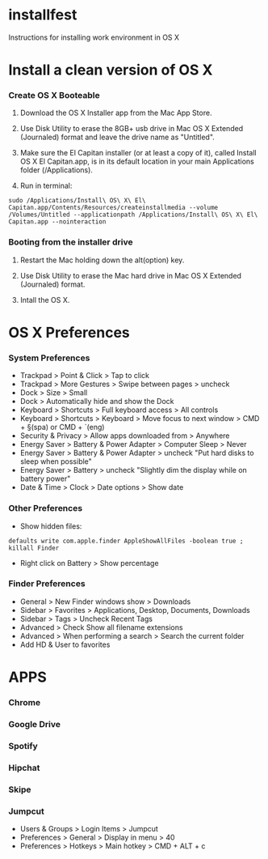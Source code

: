 # installfest
Instructions for installing work environment in OS X

# Install a clean version of OS X
### Create OS X Booteable
1. Download the OS X Installer app from the Mac App Store.

1. Use Disk Utility to erase the 8GB+ usb drive in Mac OS X Extended (Journaled) format and leave the drive name as "Untitled".

1. Make sure the El Capitan installer (or at least a copy of it), called Install OS X El Capitan.app, is in its default location in your main Applications folder (/Applications).

1. Run in terminal:
```
sudo /Applications/Install\ OS\ X\ El\ Capitan.app/Contents/Resources/createinstallmedia --volume /Volumes/Untitled --applicationpath /Applications/Install\ OS\ X\ El\ Capitan.app --nointeraction
```

### Booting from the installer drive
1. Restart the Mac holding down the alt(option) key.

1. Use Disk Utility to erase the Mac hard drive in Mac OS X Extended (Journaled) format.

1. Intall the OS X.

# OS X Preferences
### System Preferences
- Trackpad > Point & Click > Tap to click
- Trackpad > More Gestures > Swipe between pages > uncheck
- Dock > Size > Small
- Dock > Automatically hide and show the Dock
- Keyboard > Shortcuts > Full keyboard access > All controls
- Keyboard > Shortcuts > Keyboard > Move focus to next window > CMD + §(spa) or CMD + `(eng)
- Security & Privacy > Allow apps downloaded from > Anywhere
- Energy Saver > Battery & Power Adapter > Computer Sleep > Never
- Energy Saver > Battery & Power Adapter > uncheck "Put hard disks to sleep when possible"
- Energy Saver > Battery > uncheck "Slightly dim the display while on battery power"
- Date & Time > Clock > Date options > Show date

### Other Preferences
- Show hidden files:
```
defaults write com.apple.finder AppleShowAllFiles -boolean true ; killall Finder
```
- Right click on Battery > Show percentage

### Finder Preferences
- General > New Finder windows show > Downloads
- Sidebar > Favorites > Applications, Desktop, Documents, Downloads
- Sidebar > Tags > Uncheck Recent Tags
- Advanced > Check Show all filename extensions
- Advanced > When performing a search > Search the current folder
- Add HD & User to favorites

# APPS
### Chrome

### Google Drive

### Spotify

### Hipchat

### Skipe

### Jumpcut
- Users & Groups > Login Items > Jumpcut
- Preferences > General > Display in menu > 40
- Preferences > Hotkeys > Main hotkey > CMD + ALT + c